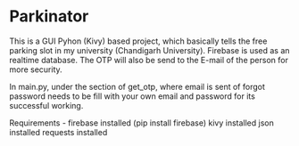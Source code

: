 # Parkinator
This is a GUI Pyhon (Kivy) based project, which basically tells the free parking slot in my university (Chandigarh University). Firebase is used as an realtime database. The OTP will also be send to the E-mail of the person for more security.

In main.py, under the section of get_otp, where email is sent of forgot password needs to be fill with your own email and password for its successful working.

Requirements - 
firebase installed (pip install firebase)
kivy installed
json installed
requests installed

